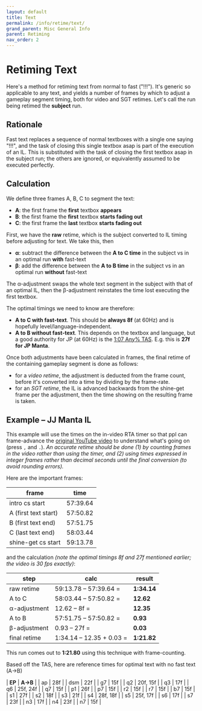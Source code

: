 ```yaml
---
layout: default
title: Text
permalink: /info/retime/text/
grand_parent: Misc General Info
parent: Retiming
nav_order: 2
---
```


# Retiming Text

Here's a method for retiming text from normal to fast ("!!!"). It's generic so applicable to any text, and yields a number of frames by which to adjust a gameplay segment timing, both for video and SGT retimes. Let's call the run being retimed the **subject** run.

## Rationale
Fast text replaces a sequence of normal textboxes with a single one saying "!!!", and the task of closing this single textbox asap is part of the execution of an IL. This is substituted with the task of closing the first textbox asap in the subject run; the others are ignored, or equivalently assumed to be executed perfectly.

## Calculation
We define three frames A, B, C to segment the text:
* **A**: the first frame the **first** textbox **appears**
* **B**: the first frame the **first** textbox **starts fading out**
* **C**: the first frame the **last** textbox **starts fading out**

First, we have the **raw** retime, which is the subject converted to IL timing before adjusting for text. We take this, then
* **α**: subtract the difference between the **A to C time** in the subject vs in an optimal run **with** fast-text
* **β**: add the difference between the **A to B time** in the subject vs in an optimal run **without** fast-text

The α-adjustment swaps the whole text segment in the subject with that of an optimal IL, then the β-adjustment reinstates the time lost executing the first textbox.

The optimal timings we need to know are therefore:
* **A to C with fast-text**. This should be **always 8f** (at 60Hz) and is hopefully level/language-independent.
* **A to B without fast-text**. This depends on the textbox and language, but a good authority for JP (at 60Hz) is the [1:07 Any% TAS](https://youtu.be/5VLKqijYrbA). E.g. this is **27f for JP Manta**.

Once both adjustments have been calculated in frames, the final retime of the containing gameplay segment is done as follows:
* for a *video retime*, the adjustment is deducted from the frame count, before it's converted into a time by dividing by the frame-rate.
* for an *SGT retime*, the IL is advanced backwards from the shine-get frame per the adjustment, then the time showing on the resulting frame is taken.

## Example – JJ Manta IL
This example will use the times on the in-video RTA timer so that ppl can frame-advance the [original YouTube video](https://youtu.be/l3DP9U068Nc?t=3463) to understand what's going on (press `,` and `.`). *An accurate retime should be done (1) by counting frames in the video rather than using the timer, and (2) using times expressed in integer frames rather than decimal seconds until the final conversion (to avoid rounding errors).*

Here are the important frames:

| frame | time |
| - | - |
| intro cs start       | 57:39.64 |
| A (first text start) | 57:50.82 |
| B (first text end)   | 57:51.75 |
| C (last text end)    | 58:03.44 |
| shine-get cs start   | 59:13.78 |

and the calculation *(note the optimal timings 8f and 27f mentioned earlier; the video is 30 fps exactly)*:

| step          | calc                      | result        |
| -             | -                         | -             |
| raw retime    | 59:13.78 – 57:39.64 =     | **1:34.14**   |
| A to C        | 58:03.44 – 57:50.82 =     | **12.62**     |
| α-adjustment  | 12.62 – 8f =              | **12.35**     |
| A to B        | 57:51.75 – 57:50.82 =     | **0.93**      |
| β-adjustment  | 0.93 – 27f =              | **0.03**      |
| final retime  | 1:34.14 – 12.35 + 0.03 =  | **1:21.82**   |

This run comes out to **1:21.80** using this technique with frame-counting.

Based off the TAS, here are reference times for optimal text with no fast text (A→B)

| **EP** | **A→B** |
|  ap | 28f      |
| dsm | 22f      |
| g7  | 15f      |
| q2  | 20f, 15f |
| q3  | 17f      |
| q6  | 25f, 24f |
| q7  | 15f      |
| p1  | 26f      |
| p7  | 15f      |
| r2  | 15f      |
| r7  | 15f      |
| b7  | 15f      |
| s1  | 27f      |
| s2  | 18f      |
| s3  | 21f      |
| s4  | 28f, 18f |
| s5  | 25f, 17f |
| s6  | 17f      |
| s7  | 23f      |
| n3  | 17f      |
| n4  | 23f      |
| n7  | 15f      |
